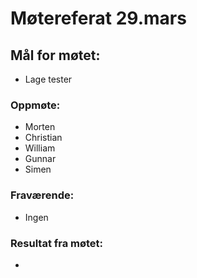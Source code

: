 # Møtereferat 29.mars
## Mål for møtet:
- Lage tester

### Oppmøte:
- Morten
- Christian
- William
- Gunnar
- Simen

### Fraværende:
- Ingen

### Resultat fra møtet:
- 